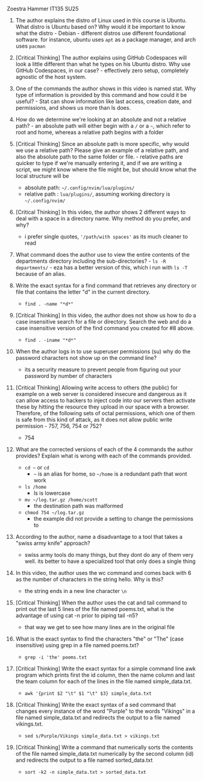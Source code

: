 Zoestra Hammer
IT135 SU25

1. The author explains the distro of Linux used in this course is Ubuntu. What distro is Ubuntu based on? Why would it be important to know what the distro
	   - Debian
	   - different distros use different foundational software. for instance, ubuntu uses `apt` as a package manager, and arch uses `pacman`

2. [Critical Thinking] The author explains using GitHub Codespaces will look a little different than what he types on his Ubuntu distro. Why use GitHub Codespaces, in our case?
	   -  effectively zero setup, completely agnostic of the host system. 

3. One of the commands the author shows in this video is named stat. Why type of information is provided by this command and how could it be useful?
	   -  Stat can show information like last access, creation date, and permissions, and shows us more than ls does. 

3. How do we determine we're looking at an absolute and not a relative path?
	   -  an absolute path will either begin with a `/` or a `~`, which refer to root and home, whereas a relative path begins with a folder
	
4. [Critical Thinking] Since an absolute path is more specific, why would we use a relative path? Please give an example of a relative path, and also the absolute path to the same folder or file.
	   - relative paths are quicker to type if we're manually entering it, and if we are writing a script, we might know where the file might be, but should know what the local structure will be
	- absolute path: `~/.config/nvim/lua/plugins/`
	- relative path : `lua/plugins/`, assuming working directory is `~/.config/nvim/`

5. [Critical Thinking] In this video, the author shows 2 different ways to deal with a space in a directory name. Why method do you prefer, and why?
	- i prefer single quotes, `'/path/with spaces'` as its much cleaner to read

7. What command does the author use to view the entire contents of the departments directory including the sub-directories?
	   - `ls -R departments/`
	   - eza has a better version of this, which i run with `ls -T` because of an alias. 

8. Write the exact syntax for a find command that retrieves any directory or file that contains the letter "d" in the current directory.
	-  `find . -name "*d*"`

9. [Critical Thinking] In this video, the author does not show us how to do a case insensitive search for a file or directory. Search the web and do a case insensitive version of the find command you created for #8 above.
	-  `find . -iname "*d*"`

10. When the author logs in to use superuser permissions (su) why do the password characters not show up on the command line?
    -  its a security measure to prevent people from figuring out your password by number of characters

11. [Critical Thinking] Allowing write access to others (the public) for example on a web server is considered insecure and dangerous as it can allow access to hackers to inject code into our servers then activate these by hitting the resource they upload in our space with a browser. Therefore, of the following sets of octal permissions, which one of them is safe from this kind of attack, as it does not allow public write permission - 757, 756, 754 or 752?
    -  754

12. What are the corrected versions of each of the 4 commands the author provides? Explain what is wrong with each of the commands provided.
	- `cd ~` or `cd`
		- `~` is an alias for home, so `~/home` is a redundant path that wont work
    - `ls /home` 
	    - ls is lowercase
    - `mv ~/log.tar.gz /home/scott`
	    - the destination path was malformed
	- `chmod 754 ~/log.tar.gz`
		- the example did not provide a setting to change the permissions to
	

13. According to the author, name a disadvantage to a tool that takes a "swiss army knife" approach?
    - swiss army tools do many things, but they dont do any of them very well. its better to have a specialized tool that only does a single thing

14. In this video, the author uses the wc command and comes back with 6 as the number of characters in the string hello. Why is this?
    - the string ends in a new line character `\n`

15. [Critical Thinking] When the author uses the cat and tail command to print out the last 5 lines of the file named poems.txt, what is the advantage of using cat -n prior to piping tail -n5?
    -   that way we get to see how many lines are in the original file

16. What is the exact syntax to find the characters "the" or "The" (case insensitive) using grep in a file named poems.txt?
    -  `grep -i 'the' poems.txt`

17. [Critical Thinking] Write the exact syntax for a simple command line awk program which prints first the id column, then the name column and last the team column for each of the lines in the file named simple_data.txt.
    - `awk '{print $2 "\t" $1 "\t" $3} simple_data.txt`

18. [Critical Thinking] Write the exact syntax of a sed command that changes every instance of the word "Purple" to the words "Vikings" in a file named simple_data.txt and redirects the output to a file named vikings.txt.
    - `sed s/Purple/Vikings simple_data.txt > vikings.txt`

19. [Critical Thinking] Write a command that numerically sorts the contents of the file named simple_data.txt numerically by the second column (id) and redirects the output to a file named sorted_data.txt
    - `sort -k2 -n simple_data.txt > sorted_data.txt`

